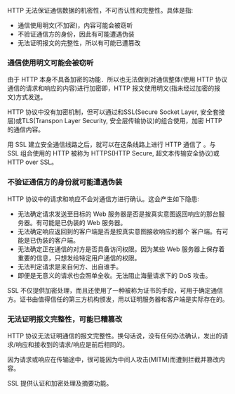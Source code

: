 
HTTP 无法保证通信数据的机密性，不可否认性和完整性。具体是指:
* 通信使用明文(不加密)，内容可能会被窃听
* 不验证通信方的身份，因此有可能遭遇伪装
* 无法证明报文的完整性，所以有可能已遭篡改


### 通信使用明文可能会被窃听

由于 HTTP 本身不具备加密的功能．所以也无法做到对通信整体(使用 HTTP 协议通信的请求和响应的内容)进行加密即，HTTP 报文使用明文(指未经过加密的报文)方式发送。

HTTP 协议中没有加密机制，但可以通过和SSL(Secure Socket Layer, 安全套接层)或TLS(Transpon Layer Security, 安全层传输协议)的组合使用，加密 HTTP 的通信内容。

用 SSL 建立安全通信线路之后，就可以在这条线路上进行 HTTP 通信了  。与 SSL 组合使用的 HTTP 被称为 HTTPS(HTTP Secure, 超文本传输安全协议)或 HTTP over SSL。


### 不验证通信方的身份就可能遭遇伪装

HTTP 协议中的请求和响应不会对通信方进行确认。这会产生如下隐患:
* 无法确定请求发送至目标的 Web 服务器是否是按真实意图返回响应的那台服务器。有可能是已伪装的 Web 服务器。
* 无法确定响应返回到的客户端是否是按真实意图接收响应的那个
客户端。有可能是已伪装的客户端。
* 无法确定正在通信的对方是否具备访问权限。因为某些 Web 服务器上保存着重要的信息，只想发给特定用户通信的权限。
* 无法判定请求是来自何方、出自谁手。
* 即便是无意义的请求也会照单全收。无法阻止海量请求下的 DoS 攻击。

SSL 不仅提供加密处理，而且还使用了一种被称为证书的手段，可用于确定通信方。证书由值得信任的第三方机构颁发，用以证明服务器和客户端是实际存在的。


### 无法证明报文完整性，可能已糟篡改

HTTP 协议无法证明通信的报文完整性。换句话说，没有任何办法确认，发出的请求/响应和接收到的请求/响应是前后相同的。

因为请求或响应在传输途中，很可能因为中间人攻击(MITM)而遭到拦截并篡改内容。

SSL 提供认证和加密处理及摘要功能。
